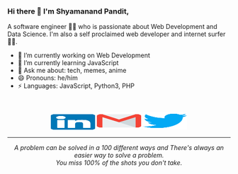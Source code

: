 ### Hi there 👋 I'm Shyamanand Pandit,
A software engineer 👨‍💻 who is passionate about Web Development and Data Science. I'm also a self proclaimed web developer and internet surfer 
🏄‍♂️. 

- 🔭 I’m currently working on Web Development
- 🌱 I’m currently learning JavaScript
- 💬 Ask me about: tech, memes, anime
- 😄 Pronouns: he/him
- ⚡ Languages: JavaScript, Python3, PHP
<br>
<p align="center">
    <a href="https://www.linkedin.com/in/shyamapandit/"><img alt="Linkedin profile" title="Linkedin" src="https://github.com/ImShyama/ImShyama/blob/master/data/linkedin.svg" width="100" height="35" /></a>
    <a href="mailto:shyama96@gmail.com"><img alt="Gmail" src="https://github.com/ImShyama/ImShyama/blob/master/data/gmail.svg" title="Email" width="100" height="40" /></a>
    <a href="https://twitter.com/pshyama96"><img alt="Twitter" src="https://github.com/ImShyama/ImShyama/blob/master/data/twitter.svg" title="Twitter" width="100" height="40" /></a>
</p>
<hr \>
<p align="center">
   <i>A problem can be solved in a 100 different ways and There's always an easier way to solve a problem.</i>
   <br>
   <i>You miss 100% of the shots you don't take.</i>
</p> 

